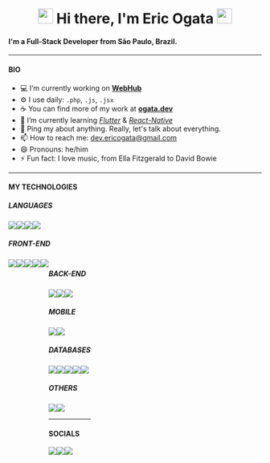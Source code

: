 <h1 align="center">
    <img src="https://raw.githubusercontent.com/sidbelbase/sidbelbase/master/wave.gif" width="30px">
    Hi there, I'm Eric Ogata
    <img src="https://raw.githubusercontent.com/sidbelbase/sidbelbase/master/wave.gif" width="30px">
</h1>

#### I'm a Full-Stack Developer from São Paulo, Brazil.

---

#### **BIO**

- :computer: I’m currently working on **[WebHub](https://www.webhub.com.br/)**
- :gear: I use daily: `.php`, `.js`, `.jsx`
- :coffee: You can find more of my work at **[ogata.dev](https://ogata.dev)**
- 🌱 I’m currently learning _[Flutter](https://flutter.dev/)_ & _[React-Native](https://reactnative.dev/)_
- 💬 Ping my about anything. Really, let's talk about everything.
- 📫 How to reach me: <a href="mailto:dev.ericogata@gmail.com">dev.ericogata@gmail.com</a>
- 😄 Pronouns: he/him
- ⚡ Fun fact: I love music, from Ella Fitzgerald to David Bowie

---

#### **MY TECHNOLOGIES**

##### **LANGUAGES**

<div style="display:flex; flex-wrap: wrap; align-items: flex-start;">
    <img src="https://img.shields.io/badge/-JavaScript-F7DF1E?logo=javascript&logoColor=white&style=for-the-badge">
    <img src="https://img.shields.io/badge/-TypeScript-3178C6?logo=typescript&logoColor=white&style=for-the-badge">
    <img src="https://img.shields.io/badge/-PHP-777bb4?logo=php&logoColor=white&style=for-the-badge">
    <img src="https://img.shields.io/badge/-Dart-0175C2?logo=dart&logoColor=white&style=for-the-badge">
</div>

##### **FRONT-END**

<div style="display:flex; flex-wrap: wrap; align-items: flex-start;">
    <img src="https://img.shields.io/badge/-ReactJs-61DAFB?logo=react&logoColor=white&style=for-the-badge">
    <img src="https://img.shields.io/badge/-Next.js-000000?logo=next.js&logoColor=white&style=for-the-badge">
    <img src="https://img.shields.io/badge/-HTML5-E34F26?logo=html5&logoColor=white&style=for-the-badge">
    <img src="https://img.shields.io/badge/-CSS3-1572B6?logo=css3&logoColor=white&style=for-the-badge">
    <img src="https://img.shields.io/badge/-styled%20components-DB7093?logo=styled-components&logoColor=white&style=for-the-badge">
<div>

##### **BACK-END**
<div style="display:flex; flex-wrap: wrap; align-items: flex-start;">
    <img src="https://img.shields.io/badge/-Laravel-FF2D20?logo=laravel&logoColor=white&style=for-the-badge">
    <img src="https://img.shields.io/badge/-Node.js-339933?logo=node.js&logoColor=white&style=for-the-badge">
    <img src="https://img.shields.io/badge/-Express-000000?logo=express&logoColor=white&style=for-the-badge">
</div>

##### **MOBILE**
<div style="display:flex; flex-wrap: wrap; align-items: flex-start;">
    <img src="https://img.shields.io/badge/-Flutter-02569B?logo=flutter&logoColor=white&style=for-the-badge">
    <img src="https://img.shields.io/badge/-React_Native-61DAFB?logo=react&logoColor=white&style=for-the-badge">
</div>

##### **DATABASES**
<div style="display:flex; flex-wrap: wrap; align-items: flex-start;">
    <img src="https://img.shields.io/badge/-MySQL-4479A1?logo=mysql&logoColor=white&style=for-the-badge">
    <img src="https://img.shields.io/badge/-PostgreSQL-4169E1?logo=postgresql&logoColor=white&style=for-the-badge">
    <img src="https://img.shields.io/badge/-MongoDB-47A248?logo=mongodb&logoColor=white&style=for-the-badge">
    <img src="https://img.shields.io/badge/-ElasticSearch-005571?style=for-the-badge&logo=elasticsearch">
    <img src="https://img.shields.io/badge/redis-%23DD0031.svg?style=for-the-badge&logo=redis&logoColor=white">
    
</div>

##### **OTHERS**
<div style="display:flex; flex-wrap: wrap; align-items: flex-start;">
    <img src="https://img.shields.io/badge/-Docker-2496ED?logo=docker&logoColor=white&style=for-the-badge">
    <img src="https://img.shields.io/badge/-AWS-232F3E?logo=amazonaws&logoColor=white&style=for-the-badge">
</div>

---

#### **SOCIALS**
<div style="display:flex; flex-wrap: wrap; align-items: flex-start;">
    <a href="https://twitter.com/EricMOgata" target="_blank"><img src="https://img.shields.io/badge/-Twitter-1DA1F2?logo=twitter&logoColor=white&style=for-the-badge"></a>
    <a href="https://github.com/EricOgata" target="_blank"><img src="https://img.shields.io/badge/-GitHub-181717?logo=github&logoColor=white&style=for-the-badge"></a>
    <a href="https://ogata.dev" target="_blank"><img src="https://img.shields.io/badge/-MY%20PORTIFOLIO-000000?style=for-the-badge"></a>
</div>
